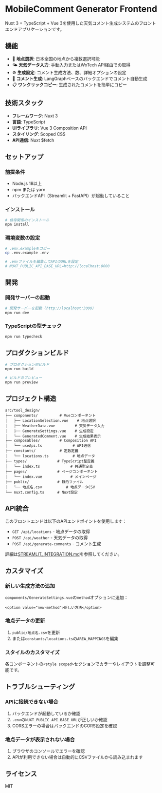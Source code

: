 # MobileComment Generator Frontend

Nuxt 3 + TypeScript + Vue 3を使用した天気コメント生成システムのフロントエンドアプリケーションです。

## 機能

- 📍 **地点選択**: 日本全国の地点から複数選択可能
- 🌤️ **天気データ入力**: 手動入力またはWxTech API経由での取得
- ⚙️ **生成設定**: コメント生成方法、数、詳細オプションの設定
- 💬 **コメント生成**: LangGraphベースのバックエンドでコメント自動生成
- 📋 **ワンクリックコピー**: 生成されたコメントを簡単にコピー

## 技術スタック

- **フレームワーク**: Nuxt 3
- **言語**: TypeScript
- **UIライブラリ**: Vue 3 Composition API
- **スタイリング**: Scoped CSS
- **API通信**: Nuxt $fetch

## セットアップ

### 前提条件

- Node.js 18以上
- npm または yarn
- バックエンドAPI（Streamlit + FastAPI）が起動していること

### インストール

```bash
# 依存関係のインストール
npm install
```

### 環境変数の設定

```bash
# .env.exampleをコピー
cp .env.example .env

# .envファイルを編集してAPIのURLを設定
# NUXT_PUBLIC_API_BASE_URL=http://localhost:8000
```

## 開発

### 開発サーバーの起動

```bash
# 開発サーバーを起動 (http://localhost:3000)
npm run dev
```

### TypeScriptの型チェック

```bash
npm run typecheck
```

## プロダクションビルド

```bash
# プロダクション用ビルド
npm run build

# ビルドのプレビュー
npm run preview
```

## プロジェクト構造

```
src/tool_design/
├── components/          # Vueコンポーネント
│   ├── LocationSelection.vue    # 地点選択
│   ├── WeatherData.vue         # 天気データ入力
│   ├── GenerateSettings.vue    # 生成設定
│   └── GeneratedComment.vue    # 生成結果表示
├── composables/         # Composition API
│   └── useApi.ts              # API通信
├── constants/           # 定数定義
│   └── locations.ts           # 地点データ
├── types/              # TypeScript型定義
│   └── index.ts              # 共通型定義
├── pages/              # ページコンポーネント
│   └── index.vue             # メインページ
├── public/             # 静的ファイル
│   └── 地点名.csv           # 地点データCSV
└── nuxt.config.ts      # Nuxt設定
```

## API統合

このフロントエンドは以下のAPIエンドポイントを使用します：

- `GET /api/locations` - 地点データの取得
- `POST /api/weather` - 天気データの取得
- `POST /api/generate-comments` - コメント生成

詳細は[STREAMLIT_INTEGRATION.md](./STREAMLIT_INTEGRATION.md)を参照してください。

## カスタマイズ

### 新しい生成方法の追加

`components/GenerateSettings.vue`の`method`オプションに追加：

```vue
<option value="new-method">新しい方法</option>
```

### 地点データの更新

1. `public/地点名.csv`を更新
2. または`constants/locations.ts`の`AREA_MAPPINGS`を編集

### スタイルのカスタマイズ

各コンポーネントの`<style scoped>`セクションでカラーやレイアウトを調整可能です。

## トラブルシューティング

### APIに接続できない場合

1. バックエンドが起動しているか確認
2. `.env`の`NUXT_PUBLIC_API_BASE_URL`が正しいか確認
3. CORSエラーの場合はバックエンドのCORS設定を確認

### 地点データが表示されない場合

1. ブラウザのコンソールでエラーを確認
2. APIが利用できない場合は自動的にCSVファイルから読み込まれます

## ライセンス

MIT